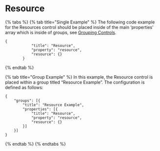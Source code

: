 # Resource



{% tabs %}
{% tab title="Single Example" %}
The following code example for the Resources control should be placed inside of the main ‘properties’ array which is inside of groups, see [Grouping Controls](../grouping-controls.md).

```
{
            "title": "Resource",
            "property": "resource",
            "resource": {}
        }
```
{% endtab %}

{% tab title="Group Example" %}
In this example, the Resource control is placed within a group titled “Resource Example”. The configuration is defined as follows:

```
{
    "groups": [{
        "title": "Resource Example",
        "properties": [{
            "title": "Resource",
            "property": "resource",
            "resource": {}
        }]
    }]
}
```
{% endtab %}
{% endtabs %}






